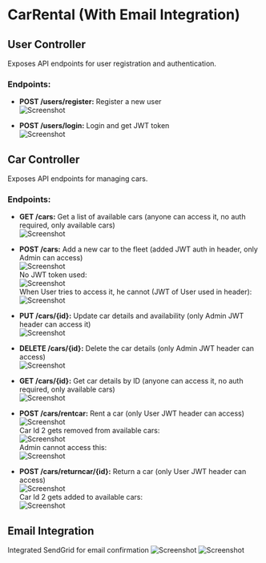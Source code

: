 ﻿# CarRental (With Email Integration)

## User Controller

Exposes API endpoints for user registration and authentication.

### Endpoints:

- **POST /users/register:** Register a new user  
  ![Screenshot](images/userreg.png)

- **POST /users/login:** Login and get JWT token  
  ![Screenshot](images/userlog.png)

## Car Controller

Exposes API endpoints for managing cars.

### Endpoints:

- **GET /cars:** Get a list of available cars (anyone can access it, no auth required, only available cars)  
  ![Screenshot](images/getcar.png)

- **POST /cars:** Add a new car to the fleet (added JWT auth in header, only Admin can access)  
  ![Screenshot](images/newcar.png)  
  No JWT token used:  
  ![Screenshot](images/newcarunauth.png)  
  When User tries to access it, he cannot (JWT of User used in header):  
  ![Screenshot](images/userrestrict.png)

- **PUT /cars/{id}:** Update car details and availability (only Admin JWT header can access it)  
  ![Screenshot](images/updatecardetails.png)

- **DELETE /cars/{id}:** Delete the car details (only Admin JWT header can access)  
  ![Screenshot](images/deletecar.png)

- **GET /cars/{id}:** Get car details by ID (anyone can access it, no auth required, only available cars)  
  ![Screenshot](images/particularcar.png)

- **POST /cars/rentcar:** Rent a car (only User JWT header can access)  
  ![Screenshot](images/rent1.png)  
  Car Id 2 gets removed from available cars:  
  ![Screenshot](images/rent2.png)  
  Admin cannot access this:  
  ![Screenshot](images/rent3.png)

- **POST /cars/returncar/{id}:** Return a car (only User JWT header can access)  
  ![Screenshot](images/return1.png)  
  Car Id 2 gets added to available cars:  
  ![Screenshot](images/return2.png)




## Email Integration
Integrated SendGrid for email confirmation
![Screenshot](images/email1.png)
![Screenshot](images/email2.png)